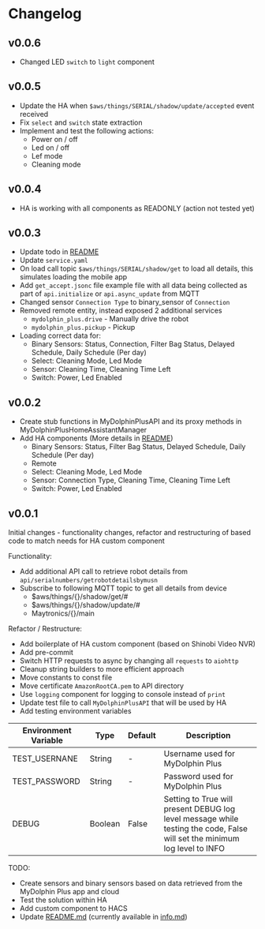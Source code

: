 # Changelog

## v0.0.6
- Changed LED `switch` to `light` component

## v0.0.5
- Update the HA when `$aws/things/SERIAL/shadow/update/accepted` event received
- Fix `select` and `switch` state extraction
- Implement and test the following actions:
  - Power on / off
  - Led on / off
  - Lef mode
  - Cleaning mode

## v0.0.4
- HA is working with all components as READONLY (action not tested yet)

## v0.0.3
- Update todo in [README](README.md)
- Update `service.yaml`
- On load call topic `$aws/things/SERIAL/shadow/get` to load all details, this simulates loading the mobile app
- Add `get_accept.jsonc` file example file with all data being collected as part of `api.initialize` or `api.async_update` from MQTT
- Changed sensor `Connection Type` to binary_sensor of `Connection`
- Removed remote entity, instead exposed 2 additional services
  - `mydolphin_plus.drive` - Manually drive the robot
  - `mydolphin_plus.pickup` - Pickup
- Loading correct data for:
  - Binary Sensors: Status, Connection, Filter Bag Status, Delayed Schedule, Daily Schedule (Per day)
  - Select: Cleaning Mode, Led Mode
  - Sensor: Cleaning Time, Cleaning Time Left
  - Switch: Power, Led Enabled

## v0.0.2

- Create stub functions in MyDolphinPlusAPI and its proxy methods in MyDolphinPlusHomeAssistantManager
- Add HA components (More details in [README](README.md))
  - Binary Sensors: Status, Filter Bag Status, Delayed Schedule, Daily Schedule (Per day)
  - Remote
  - Select: Cleaning Mode, Led Mode
  - Sensor: Connection Type, Cleaning Time, Cleaning Time Left
  - Switch: Power, Led Enabled

## v0.0.1

Initial changes - functionality changes, refactor and restructuring of based code to match needs for HA custom component

Functionality:
- Add additional API call to retrieve robot details from `api/serialnumbers/getrobotdetailsbymusn`
- Subscribe to following MQTT topic to get all details from device
  - $aws/things/{}/shadow/get/#
  - $aws/things/{}/shadow/update/#
  - Maytronics/{}/main

Refactor / Restructure:
- Add boilerplate of HA custom component (based on Shinobi Video NVR)
- Add pre-commit
- Switch HTTP requests to async by changing all `requests` to `aiohttp`
- Cleanup string builders to more efficient approach
- Move constants to const file
- Move certificate `AmazonRootCA.pem` to API directory
- Use `logging` component for logging to console instead of `print`
- Update test file to call `MyDolphinPlusAPI` that will be used by HA
- Add testing environment variables

| Environment Variable | Type    | Default | Description                                                                                                               |
|----------------------|---------|---------|---------------------------------------------------------------------------------------------------------------------------|
| TEST_USERNANE        | String  | -       | Username used for MyDolphin Plus                                                                                          |
| TEST_PASSWORD        | String  | -       | Password used for MyDolphin Plus                                                                                          |
| DEBUG                | Boolean | False   | Setting to True will present DEBUG log level message while testing the code, False will set the minimum log level to INFO |

TODO:
- Create sensors and binary sensors based on data retrieved from the MyDolphin Plus app and cloud
- Test the solution within HA
- Add custom component to HACS
- Update [README.md](README.md) (currently available in [info.md](info.md))
